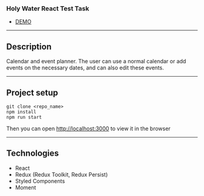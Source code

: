 ### Holy Water React Test Task

- [DEMO](https://holywater-task.netlify.app/)

---

## Description

Calendar and event planner. The user can use a normal calendar or add events on the necessary dates, and can also edit these events.

---

## Project setup

```
git clone <repo_name>
npm install
npm run start
```

Then you can open [http://localhost:3000](http://localhost:3000) to view it in the browser

---

## Technologies

- React
- Redux (Redux Toolkit, Redux Persist)
- Styled Components
- Moment

